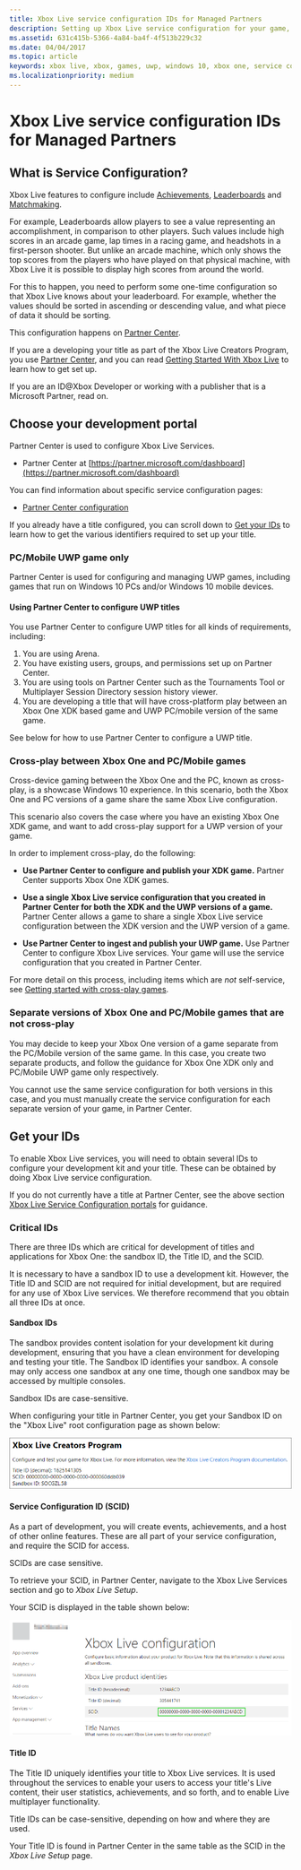 ```yaml
---
title: Xbox Live service configuration IDs for Managed Partners
description: Setting up Xbox Live service configuration for your game, for Managed Partners.
ms.assetid: 631c415b-5366-4a84-ba4f-4f513b229c32
ms.date: 04/04/2017
ms.topic: article
keywords: xbox live, xbox, games, uwp, windows 10, xbox one, service configuration
ms.localizationpriority: medium
---
```


# Xbox Live service configuration IDs for Managed Partners


## What is Service Configuration?

Xbox Live features to configure include [Achievements](achievements-2017/achievements.md), [Leaderboards](leaderboards-and-stats-2017/leaderboards.md) and [Matchmaking](multiplayer/multiplayer-concepts.md#smartmatch-matchmaking).

For example, Leaderboards allow players to see a value representing an accomplishment, in comparison to other players.
Such values include high scores in an arcade game, lap times in a racing game, and headshots in a first-person shooter.
But unlike an arcade machine, which only shows the top scores from the players who have played on that physical machine, with Xbox Live it is possible to display high scores from around the world.

For this to happen, you need to perform some one-time configuration so that Xbox Live knows about your leaderboard.
For example, whether the values should be sorted in ascending or descending value, and what piece of data it should be sorting.

This configuration happens on [Partner Center](https://partner.microsoft.com/dashboard).

If you are a developing your title as part of the Xbox Live Creators Program, you use [Partner Center](https://partner.microsoft.com/dashboard), and you can read [Getting Started With Xbox Live](get-started-with-creators/get-started-with-xbox-live-creators.md) to learn how to get set up.

If you are an ID@Xbox Developer or working with a publisher that is a Microsoft Partner, read on.


## Choose your development portal

Partner Center is used to configure Xbox Live Services.
*  Partner Center at [https://partner.microsoft.com/dashboard](https://partner.microsoft.com/dashboard)

You can find information about specific service configuration pages:
* [Partner Center configuration](configure-xbl/windows-dev-center.md)

If you already have a title configured, you can scroll down to [Get your IDs](#get_ids) to learn how to get the various identifiers required to set up your title.


### PC/Mobile UWP game only

Partner Center is used for configuring and managing UWP games, including games that run on Windows 10 PCs and/or Windows 10 mobile devices.


#### Using Partner Center to configure UWP titles

You use Partner Center to configure UWP titles for all kinds of requirements, including:
1. You are using Arena.
2. You have existing users, groups, and permissions set up on Partner Center.
3. You are using tools on Partner Center such as the Tournaments Tool or Multiplayer Session Directory session history viewer.
4. You are developing a title that will have cross-platform play between an Xbox One XDK based game and UWP PC/mobile version of the same game.

See below for how to use Partner Center to configure a UWP title.


### Cross-play between Xbox One and PC/Mobile games ###

Cross-device gaming between the Xbox One and the PC, known as cross-play, is a showcase Windows 10 experience.
In this scenario, both the Xbox One and PC versions of a game share the same Xbox Live configuration.

This scenario also covers the case where you have an existing Xbox One XDK game, and want to add cross-play support for a UWP version of your game.

In order to implement cross-play, do the following:

* **Use Partner Center to configure and publish your XDK game.** Partner Center supports Xbox One XDK games.

* **Use a single Xbox Live service configuration that you created in Partner Center for both the XDK and the UWP versions of a game.** Partner Center allows a game to share a single Xbox Live service configuration between the XDK version and the UWP version of a game.

* **Use Partner Center to ingest and publish your UWP game.** Use Partner Center to configure Xbox Live services. Your game will use the service configuration that you created in Partner Center.

For more detail on this process, including items which are *not* self-service, see [Getting started with cross-play games](get-started-with-partner/get-started-with-cross-play-games.md).


### Separate versions of Xbox One and PC/Mobile games that are not cross-play

You may decide to keep your Xbox One version of a game separate from the PC/Mobile version of the same game.
In this case, you create two separate products, and follow the guidance for Xbox One XDK only and PC/Mobile UWP game only respectively.

You cannot use the same service configuration for both versions in this case, and you must manually create the service configuration for each separate version of your game, in Partner Center.


<a name="get_ids"></a>

## Get your IDs

To enable Xbox Live services, you will need to obtain several IDs to configure your development kit and your title.
These can be obtained by doing Xbox Live service configuration.

If you do not currently have a title at Partner Center, see the above section [Xbox Live Service Configuration portals](#xbox_live_portals) for guidance.


### Critical IDs

There are three IDs which are critical for development of titles and applications for Xbox One: the sandbox ID, the Title ID, and the SCID.

It is necessary to have a sandbox ID to use a development kit.
However, the Title ID and SCID are not required for initial development, but are required for any use of Xbox Live services.
We therefore recommend that you obtain all three IDs at once.


#### Sandbox IDs

The sandbox provides content isolation for your development kit during development, ensuring that you have a clean environment for developing and testing your title.
The Sandbox ID identifies your sandbox.
A console may only access one sandbox at any one time, though one sandbox may be accessed by multiple consoles.

Sandbox IDs are case-sensitive.

When configuring your title in Partner Center, you get your Sandbox ID on the "Xbox Live" root configuration page as shown below:

![Xbox Live title information on Partner Center screenshot. Includes Sandbox ID](images/getting_started/devcenter_sandbox_id.png)


#### Service Configuration ID (SCID)

As a part of development, you will create events, achievements, and a host of other online features.
These are all part of your service configuration, and require the SCID for access.

SCIDs are case sensitive.

To retrieve your SCID, in Partner Center, navigate to the Xbox Live Services section and go to *Xbox Live Setup*.

Your SCID is displayed in the table shown below:

![SCID displayed in Xbox Live Configuration on Partner Center screenshot](images/getting_started/devcenter_scid.png)


#### Title ID

The Title ID uniquely identifies your title to Xbox Live services.
It is used throughout the services to enable your users to access your title's Live content, their user statistics, achievements, and so forth, and to enable Live multiplayer functionality.

Title IDs can be case-sensitive, depending on how and where they are used.

Your Title ID is found in Partner Center in the same table as the SCID in the *Xbox Live Setup* page.

<a name="xbox_live_portals"></a>
